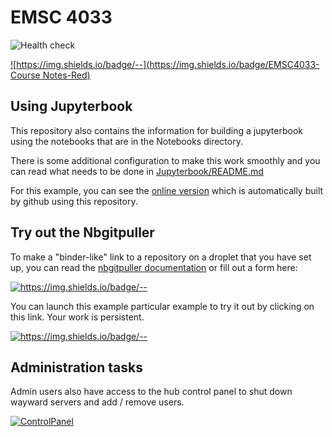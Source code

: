 # EMSC 4033 

![Health check](https://github.com/ANU-RSES-Education/EMSC-4033/workflows/Health%20check/badge.svg)

[![https://img.shields.io/badge/<LABEL>-<MESSAGE>-<COLOR>](https://img.shields.io/badge/EMSC4033-Course Notes-Red)](https://ANU-RSES-Education.github.io/EMSC-4033)




## Using Jupyterbook

This repository also contains the information for building a jupyterbook using the notebooks that are in
the Notebooks directory.

There is some additional configuration to make this work smoothly and you can read what needs to be done 
in [Jupyterbook/README.md](Jupyterbook/README.md)

For this example, you can see the [online version](https://ANU-RSES-Education.github.io/EMSC-4033/FrontPage.html) which is automatically built by github using this repository.

## Try out the Nbgitpuller

To make a "binder-like" link to a repository on a droplet that you have set up, you can read the [nbgitpuller documentation](https://jupyterhub.github.io/nbgitpuller/link.html) or fill out a form here:

[![https://img.shields.io/badge/<LABEL>-<MESSAGE>-<COLOR>](https://img.shields.io/badge/Admin-LinkMaker-Red)](https://jupyterhub.github.io/nbgitpuller/link.html?hub=https://emsc4033-2021.rses.underworldcloud.org&repo=https://github.com/ANU-RSES-Education/EMSC-4033)

You can launch this example particular example to try it out by clicking on this link. Your work is persistent. 

[![https://img.shields.io/badge/<LABEL>-<MESSAGE>-<COLOR>](https://img.shields.io/badge/Launch-Demo-blue)](https://emsc4033-2021.rses.underworldcloud.org/hub/user-redirect/git-pull?repo=https%3A%2F%2Fgithub.com%2FANU-RSES-Education%2FEMSC-4033&urlpath=tree%2FEMSC-4033%2FStartHere.ipynb&branch=master)
    
## Administration tasks

<!-- 
If the hub has a signup page it can be reached here:
    
[![Signup](https://img.shields.io/badge/User-Signup-blue)](https://emsc4033-2021.rses.underworldcloud.org/hub/signup)

And the corresponding page for an admin user to authorise the users after they sign-up is
    
[![Authorize](https://img.shields.io/badge/Admin-Authorize-Red)](https://emsc4033-2021.rses.underworldcloud.org/hub/authorize)
   
-->

Admin users also have access to the hub control panel to shut down wayward servers and add / remove users. 
    
[![ControlPanel](https://img.shields.io/badge/Admin-HubControlPanel-Red)](https://emsc4033-2021.rses.underworldcloud.org/hub/admin)
    
    


